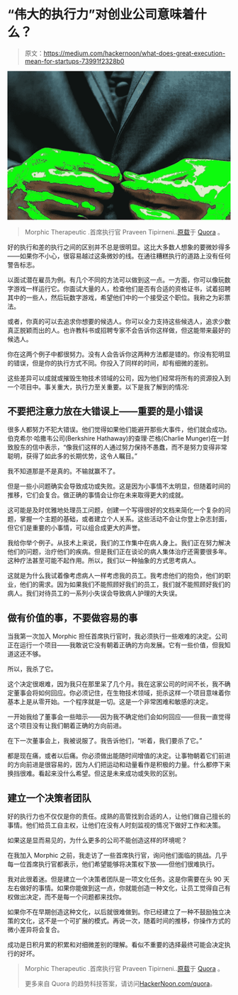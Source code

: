 # “伟大的执行力”对创业公司意味着什么？

> 原文：<https://medium.com/hackernoon/what-does-great-execution-mean-for-startups-73991f2328b0>

![](img/a202e1da5dad1a4a83679efabbd5d31a.png)

> Morphic Therapeutic .首席执行官 Praveen Tipirneni..[原载](https://www.quora.com/What-exactly-does-great-execution-mean-for-startups/answer/Praveen-Tipirneni)于 [Quora](http://quora.com?ref=hackernoon) 。

好的执行和差的执行之间的区别并不总是很明显。这比大多数人想象的要微妙得多——如果你不小心，很容易越过这条微妙的线。在通往糟糕执行的道路上没有任何警告标志。

以面试潜在雇员为例。有几个不同的方法可以做到这一点。一方面，你可以像玩数字游戏一样运行它。你面试大量的人，检查他们是否有合适的资格证书，试着招聘其中的一些人，然后玩数字游戏，希望他们中的一个接受这个职位。我称之为彩票法。

或者，你真的可以去追求你想要的候选人。你可以全力支持这些候选人，追求少数真正脱颖而出的人。也许教科书或招聘专家不会告诉你这样做，但这能带来最好的候选人。

你在这两个例子中都很努力。没有人会告诉你这两种方法都是错的。你没有犯明显的错误，但是你的执行方式不同。你投入了同样的时间，却有细微的差别。

这些差异可以成就或摧毁生物技术领域的公司，因为他们经常将所有的资源投入到一个项目中。事关重大，执行力至关重要。以下是我了解到的情况:

## 不要把注意力放在大错误上——重要的是小错误

很多人都努力不犯大错误。他们觉得如果他们能避开那些大事件，他们就会成功。伯克希尔·哈撒韦公司(Berkshire Hathaway)的查理·芒格(Charlie Munger)在一封致股东的信中表示，“像我们这样的人通过努力保持不愚蠢，而不是努力变得非常聪明，获得了如此多的长期优势，这令人瞩目。”

我不知道那是不是真的。不输就赢不了。

但是一些小问题确实会导致成功或失败。这是因为小事情不太明显，但随着时间的推移，它们会复合。做正确的事情会让你在未来取得更大的成就。

这可能是及时优雅地处理员工问题，创建一个写得很好的文档来简化一个复杂的问题，掌握一个主题的基础，或者建立个人关系。这些活动不会让你登上杂志封面，但它们是重要的小事情，可以组合成更大的声誉。

我给你举个例子。从技术上来说，我们的工作集中在病人身上。我们正在努力解决他们的问题，治疗他们的疾病。但是我们正在谈论的病人集体治疗还需要很多年。这种疗法甚至可能不起作用。所以，我们以一种抽象的方式思考病人。

这就是为什么我试着像考虑病人一样考虑我的员工。我考虑他们的抱负，他们的职业，他们的需求。因为如果我们不能照顾好我们的员工，我们就不能照顾好我们的病人。我们对待员工的一系列小失误会导致病人护理的大失误。

## **做有价值的事，不要做容易的事**

当我第一次加入 Morphic 担任首席执行官时，我必须执行一些艰难的决定。公司正在运行一个项目——我敢说它没有朝着正确的方向发展。它有一些价值，但我知道这还不够。

所以，我杀了它。

这个决定很艰难，因为我只在那里呆了几个月。我在这家公司的时间不长，我不确定董事会将如何回应。你必须记住，在生物技术领域，扼杀这样一个项目意味着你基本上是从零开始。一个程序就是一切。这是一个非常困难和敏感的决定。

一开始我给了董事会一些暗示——因为我不确定他们会如何回应——但我一直觉得这个项目没有让我们朝着正确的方向前进。

在下一次董事会上，我被说服了。我告诉他们，“听着，我们要杀了它。”

都是现在痛，或者以后痛。你必须做出能随时间增值的决定。让事物朝着它们前进的方向前进是很容易的，因为人们把运动和动量看作是积极的力量。什么都停下来换挡很难。看起来没什么希望。但这是未来成功或失败的区别。

## **建立一个决策者团队**

好的执行力也不仅仅是你的责任。成熟的高管找到合适的人，让他们做自己擅长的事情。他们给员工自主权，让他们在没有人时刻监视的情况下做好工作和决策。

如果这是显而易见的，为什么更多的公司不能创造这样的环境呢？

在我加入 Morphic 之前，我走访了一些首席执行官，询问他们面临的挑战。几乎每一位首席执行官都表示，他们希望能够将决策权下放——但他们很难执行。

我对此很着迷。但是建立一个决策者团队是一项文化任务。这是你需要在头 90 天左右做好的事情。如果你能做到这一点，你就能创造一种文化，让员工觉得自己有权做出决定，而不是每一个问题都来找你。

如果你不在早期创造这种文化，以后就很难做到。你已经建立了一种不鼓励独立决策的文化，这不是一个可扩展的模式。再说一次，随着时间的推移，你操作方式的微小差异将会复合。

成功是日积月累的积累和对细微差别的理解。看似不重要的选择最终可能会决定执行的好坏。

> Morphic Therapeutic .首席执行官 Praveen Tipirneni..[原载](https://www.quora.com/What-exactly-does-great-execution-mean-for-startups/answer/Praveen-Tipirneni)于 [Quora](http://quora.com?ref=hackernoon) 。
> 
> 更多来自 Quora 的趋势科技答案，请访问[HackerNoon.com/quora](https://hackernoon.com/quora/home)。